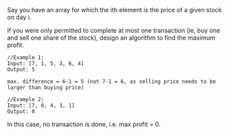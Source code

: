 Say you have an array for which the ith element is the price of a given stock on day i.

If you were only permitted to complete at most one transaction (ie, buy one and sell one share of the stock), design an algorithm to find the maximum profit.


```
//Example 1:
Input: [7, 1, 5, 3, 6, 4]
Output: 5

max. difference = 6-1 = 5 (not 7-1 = 6, as selling price needs to be larger than buying price)

//Example 2:
Input: [7, 6, 4, 3, 1]
Output: 0

```
In this case, no transaction is done, i.e. max profit = 0.
